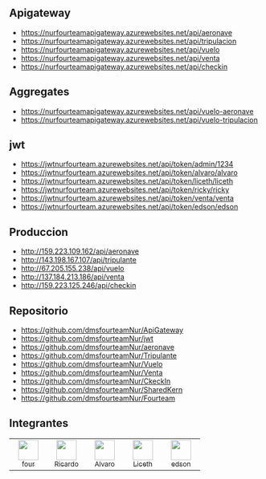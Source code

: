 ## Apigateway

* https://nurfourteamapigateway.azurewebsites.net/api/aeronave
* https://nurfourteamapigateway.azurewebsites.net/api/tripulacion
* https://nurfourteamapigateway.azurewebsites.net/api/vuelo
* https://nurfourteamapigateway.azurewebsites.net/api/venta
* https://nurfourteamapigateway.azurewebsites.net/api/checkin

## Aggregates

* https://nurfourteamapigateway.azurewebsites.net/api/vuelo-aeronave
* https://nurfourteamapigateway.azurewebsites.net/api/vuelo-tripulacion

## jwt

* https://jwtnurfourteam.azurewebsites.net/api/token/admin/1234
* https://jwtnurfourteam.azurewebsites.net/api/token/alvaro/alvaro
* https://jwtnurfourteam.azurewebsites.net/api/token/liceth/liceth
* https://jwtnurfourteam.azurewebsites.net/api/token/ricky/ricky
* https://jwtnurfourteam.azurewebsites.net/api/token/venta/venta
* https://jwtnurfourteam.azurewebsites.net/api/token/edson/edson

## Produccion

* http://159.223.109.162/api/aeronave
* http://143.198.167.107/api/tripulante
* http://67.205.155.238/api/vuelo
* http://137.184.213.186/api/venta
* http://159.223.125.246/api/checkin

## Repositorio

* https://github.com/dmsfourteamNur/ApiGateway
* https://github.com/dmsfourteamNur/jwt
* https://github.com/dmsfourteamNur/aeronave
* https://github.com/dmsfourteamNur/Tripulante
* https://github.com/dmsfourteamNur/Vuelo
* https://github.com/dmsfourteamNur/Venta
* https://github.com/dmsfourteamNur/CkeckIn
* https://github.com/dmsfourteamNur/SharedKern
* https://github.com/dmsfourteamNur/Fourteam
## Integrantes

<table>
  <tr>
    <td align="center" style="width: 60px;">
      <a href="#">
        <img src="https://avatars.githubusercontent.com/u/113657060?v=4" style="width: 40px;"><br>
        <sub>four</sub>
      </a>
    </td>
    <td align="center" style="width: 60px;">
      <a href="#">
        <img src="https://avatars.githubusercontent.com/u/35882906?v=4" style="width: 40px;"><br>
        <sub>Ricardo</sub>
      </a>
    </td>
    <td align="center" style="width: 60px;">
      <a href="#">
        <img src="https://avatars.githubusercontent.com/u/61075383?v=4" style="width: 40px;"><br>
        <sub>Alvaro</sub>
      </a>
    </td>
    <td align="center" style="width: 60px;">
      <a href="#">
        <img src="https://avatars.githubusercontent.com/u/72888760?v=4;"style="width: 40px;"><br>
        <sub>Liceth</sub>
      </a>
    </td>
    <td align="center" style="width: 60px;">
      <a href="#">
        <img src="https://avatars.githubusercontent.com/u/37853995?v=4;" style="width: 40px;"><br>
        <sub>edson</sub>
      </a>
    </td>
  </tr>
</table>
